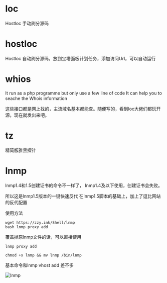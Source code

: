 # loc

Hostloc 手动刷分源码

# hostloc

Hostloc 自动刷分源码，放到宝塔面板计划任务，添加访问Url，可以自动运行

# whios

It run as a php programme but only use a few line of code It can help you to seache the Whois information

这些接口都是网上找的，主流域名基本都能查。随便写的，看到loc大佬们都玩开源，现在就发出来吧。

# tz

精简版雅黑探针

# lnmp

lnmp1.4和1.5创建证书的命令不一样了，
lnmp1.4及以下使用，创建证书会失败。

所以这是lnmp1.5版本的一键快速反代
在lnmp1.5脚本的基础上，加上了逗比网站的反代配置

使用方法

```
wget https://zzy.ink/Shell/lnmp
bash lnmp proxy add
```

覆盖掉原lnmp文件的话，可以直接使用
```
lnmp proxy add
```
```
chmod +x lnmp && mv lnmp /bin/lnmp
```
基本命令和lnmp vhost add 差不多

![lnmp](https://gitlab.com/iyk/shell2/raw/master/img/lnmp.jpg)